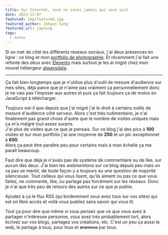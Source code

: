```yaml
---
title: Sur Internet, vous ne savez jamais qui vous suit
date: 2023-12-07
featured: img/featured.jpg
featured_author: Jehyun Sung
featured_url: jaysung
tags:
  - notes
---
```


Si on met de côté les différents réseaux sociaux, j'ai deux présences en ligne : ce blog et mon [portfolio de photographie](https://www.bloogart.com/). Et récemment j'ai fait une refonte des deux avec [Eleventy](https://www.11ty.dev/) mais surtout je les ai migré chez mon nouvel hébergeur [alwaysdata](https://www.alwaysdata.com).

---

Ça fait bien longtemps que je n'utilise plus d'outil de mesure d'audience sur mes sites, déjà parce que je n'aime pas vraiment ça personnellement donc je ne vais pas l'imposer aux autres et puis ça fait toujours ça de moins en JavaScript à télécharger.

Toujours est-il que depuis que j'ai migré j'ai le droit à certains outils de mesure d'audience côté serveur. Alors c'est très rudimentaire, je n'ai finalement pas grand chose d'autre que le nombre de visites uniques mais ça m'a malgré tout assez surpris.  
J'ai plus de visites que ce que je pensais. Sur ce blog j'ai des pics à **100** visites et sur mon portfolio j'ai une moyenne de **250** et un pic exceptionnel à **650**.  
Alors ça peut être paraître peu pour certains mais à mon échelle ça me paraît beaucoup.

Faut dire que déjà je n'avais pas de système de commentaire ou de like, sur aucun des deux. J'ai bien les _webmentions_ sur ce blog depuis peu mais on va pas se mentir, de toute façon y a toujours eu une question de majorité silencieuse. Tout celleux qui vous lisent, qu'ils aiment ou pas ce que vous faites, ne commente, like, ou partage pas forcément sur les réseaux.
Donc je n'ai que très peu de retours des autres sur ce que je publie.

Ajoutez à ça le flux RSS (qu'évidemment vous avez tous sur vos sites) qui est en libre accès et voilà vous publiez sans savoir qui vous lit.

Tout ça pour dire que même si vous pensez que ce que vous avez à partager n'intéresse personne, vous avez très probablement tort, alors écrivez sur vos blogs, partagez vos créations, etc. C'est un peu ça aussi le web, le partage à tous, pour tous et ~~aramous~~ par tous.
